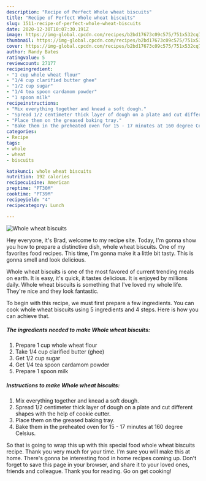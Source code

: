 ```yaml
---
description: "Recipe of Perfect Whole wheat biscuits"
title: "Recipe of Perfect Whole wheat biscuits"
slug: 1511-recipe-of-perfect-whole-wheat-biscuits
date: 2020-12-30T10:07:30.191Z
image: https://img-global.cpcdn.com/recipes/b2bd17673c09c575/751x532cq70/whole-wheat-biscuits-recipe-main-photo.jpg
thumbnail: https://img-global.cpcdn.com/recipes/b2bd17673c09c575/751x532cq70/whole-wheat-biscuits-recipe-main-photo.jpg
cover: https://img-global.cpcdn.com/recipes/b2bd17673c09c575/751x532cq70/whole-wheat-biscuits-recipe-main-photo.jpg
author: Randy Bates
ratingvalue: 5
reviewcount: 27177
recipeingredient:
- "1 cup whole wheat flour"
- "1/4 cup clarified butter ghee"
- "1/2 cup sugar"
- "1/4 tea spoon cardamom powder"
- "1 spoon milk"
recipeinstructions:
- "Mix everything together and knead a soft dough."
- "Spread 1/2 centimeter thick layer of dough on a plate and cut different shapes with the help of cookie cutter."
- "Place them on the greased baking tray."
- "Bake them in the preheated oven for 15 - 17 minutes at 160 degree Celsius."
categories:
- Recipe
tags:
- whole
- wheat
- biscuits

katakunci: whole wheat biscuits 
nutrition: 192 calories
recipecuisine: American
preptime: "PT30M"
cooktime: "PT39M"
recipeyield: "4"
recipecategory: Lunch

---
```



![Whole wheat biscuits](https://img-global.cpcdn.com/recipes/b2bd17673c09c575/751x532cq70/whole-wheat-biscuits-recipe-main-photo.jpg)

Hey everyone, it's Brad, welcome to my recipe site. Today, I'm gonna show you how to prepare a distinctive dish, whole wheat biscuits. One of my favorites food recipes. This time, I'm gonna make it a little bit tasty. This is gonna smell and look delicious.



Whole wheat biscuits is one of the most favored of current trending meals on earth. It is easy, it's quick, it tastes delicious. It is enjoyed by millions daily. Whole wheat biscuits is something that I've loved my whole life. They're nice and they look fantastic.


To begin with this recipe, we must first prepare a few ingredients. You can cook whole wheat biscuits using 5 ingredients and 4 steps. Here is how you can achieve that.

<!--inarticleads1-->

##### The ingredients needed to make Whole wheat biscuits:

1. Prepare 1 cup whole wheat flour
1. Take 1/4 cup clarified butter (ghee)
1. Get 1/2 cup sugar
1. Get 1/4 tea spoon cardamom powder
1. Prepare 1 spoon milk




<!--inarticleads2-->

##### Instructions to make Whole wheat biscuits:

1. Mix everything together and knead a soft dough.
1. Spread 1/2 centimeter thick layer of dough on a plate and cut different shapes with the help of cookie cutter.
1. Place them on the greased baking tray.
1. Bake them in the preheated oven for 15 - 17 minutes at 160 degree Celsius.




So that is going to wrap this up with this special food whole wheat biscuits recipe. Thank you very much for your time. I'm sure you will make this at home. There's gonna be interesting food in home recipes coming up. Don't forget to save this page in your browser, and share it to your loved ones, friends and colleague. Thank you for reading. Go on get cooking!
